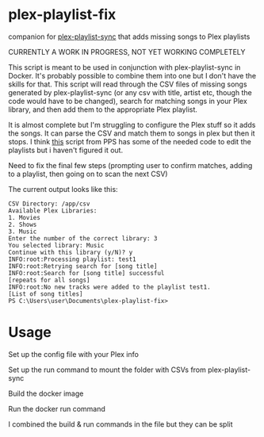 # plex-playlist-fix
companion for [plex-playlist-sync](https://github.com/rnagabhyrava/plex-playlist-sync) that adds missing songs to Plex playlists

CURRENTLY A WORK IN PROGRESS, NOT YET WORKING COMPLETELY

This script is meant to be used in conjunction with plex-playlist-sync in Docker. It's probably possible to combine them into one but I don't have the skills for that. This script will read through the CSV files of missing songs generated by plex-playlist-sync (or any csv with title, artist etc, though the code would have to be changed), search for matching songs in your Plex library, and then add them to the appropriate Plex playlist.

It is almost complete but I'm struggling to configure the Plex stuff so it adds the songs. It can parse the CSV and match them to songs in plex but then it stops. I think [this](https://github.com/rnagabhyrava/plex-playlist-sync/blob/main/plex-playlist-sync/utils/plex.py) script from PPS has some of the needed code to edit the playlists but i haven't figured it out.

Need to fix the final few steps (prompting user to confirm matches,  adding to a playlist, then going on to scan the next CSV)

The current output looks like this:
```
CSV Directory: /app/csv
Available Plex Libraries:
1. Movies
2. Shows
3. Music
Enter the number of the correct library: 3
You selected library: Music
Continue with this library (y/N)? y
INFO:root:Processing playlist: test1
INFO:root:Retrying search for [song title]
INFO:root:Search for [song title] successful
[repeats for all songs]
INFO:root:No new tracks were added to the playlist test1.
[List of song titles]
PS C:\Users\user\Documents\plex-playlist-fix>

```

# Usage

Set up the config file with your Plex info

Set up the run command to mount the folder with CSVs from plex-playlist-sync

Build the docker image

Run the docker run command

I combined the build & run commands in the file but they can be split
